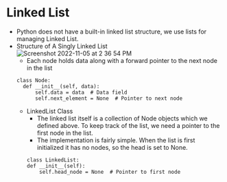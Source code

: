 # Linked List
- Python does not have a built-in linked list structure, we use lists for managing Linked List.
- Structure of A Singly Linked List 
![Screenshot 2022-11-05 at 2 36 54 PM](https://user-images.githubusercontent.com/22169012/200112260-6e6fe5ad-accb-4981-b7db-908ebc3b8acc.png)
  - Each node holds data along with a forward pointer to the next node in the list
  ```
  class Node:
    def __init__(self, data):
        self.data = data  # Data field
        self.next_element = None  # Pointer to next node
  ```
  - LinkedList Class
    - The linked list itself is a collection of Node objects which we defined above. To keep track of the list, we need a pointer to the first node in the list.
    - The implementation is fairly simple. When the list is first initialized it has no nodes, so the head is set to None.
    ```
    class LinkedList:
    def __init__(self):
        self.head_node = None  # Pointer to first node
    ```
